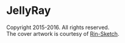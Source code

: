 # JellyRay

Copyright 2015-2016. All rights reserved.<br />
The cover artwork is courtesy of [Rin-Sketch](https://www.deviantart.com/rin-sketch/art/Manta-Ray-489384324).
